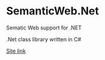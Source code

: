 # SemanticWeb.Net
Sematic Web support for .NET

.Net class library written in C#

[Site link](https://github.com/LabObjects/SemanticWeb.Net)

